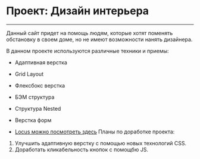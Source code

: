# Проект: Дизайн интерьера
_____
Данный сайт придет на помощь людям, которые хотят поменять обстановку
в своем доме, но не имеют возможности нанять дизайнера.

В данном проекте используются различные техники и приемы:
* Адаптивная верстка
* Grid Layout
* Флексбокс верстка
* БЭМ структура 
* Структура Nested
* Верстка форм

* [Locus можно посмотреть здесь]()
Планы по доработке проекта: 

1. Улучшить адаптивную верстку с помощью новых технологий CSS.
2. Доработать кликабельность кнопок с помощбю JS.
